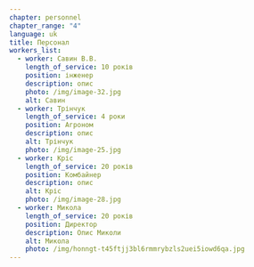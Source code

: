 ```yaml
---
chapter: personnel
chapter_range: "4"
language: uk
title: Персонал
workers_list:
  - worker: Савин В.В.
    length_of_service: 10 років
    position: інженер
    description: опис
    photo: /img/image-32.jpg
    alt: Савин
  - worker: Трінчук
    length_of_service: 4 роки
    position: Агроном
    description: о﻿пис
    alt: Трінчук
    photo: /img/image-25.jpg
  - worker: Кріс
    length_of_service: 20 років
    position: Комбайнер
    description: опис
    alt: Кріс
    photo: /img/image-28.jpg
  - worker: Микола
    length_of_service: 20 років
    position: Директор
    description: О﻿пис Миколи
    alt: Микола
    photo: /img/honngt-t45ftjj3bl6rmmrybzls2uei5iowd6qa.jpg
---
```

